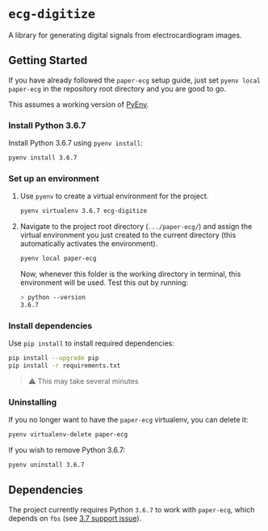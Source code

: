 # `ecg-digitize`

A library for generating digital signals from electrocardiogram images.


## Getting Started

If you have already followed the `paper-ecg` setup guide, just set `pyenv local paper-ecg` in the repository root directory and you are good to go.

This assumes a working version of [PyEnv](https://github.com/pyenv/pyenv#readme).


### Install Python 3.6.7

Install Python 3.6.7 using `pyenv install`:

```bash
pyenv install 3.6.7
```


### Set up an environment

1. Use `pyenv` to create a virtual environment for the project. 

    ```bash
    pyenv virtualenv 3.6.7 ecg-digitize
    ```

2. Navigate to the project root directory (`.../paper-ecg/`) and assign the virtual environment you just created to the current directory (this automatically activates the environment).

    ```bash
    pyenv local paper-ecg
    ```

    Now, whenever this folder is the working directory in terminal, this environment will be used.
    Test this out by running:

    ```bash
    > python --version
    3.6.7
    ```


### Install dependencies

Use `pip install` to install required dependencies:
```bash
pip install --upgrade pip
pip install -r requirements.txt
```

> ⚠️ This may take several minutes


### Uninstalling

If you no longer want to have the `paper-ecg` virtualenv, you can delete it:

```bash
pyenv virtualenv-delete paper-ecg
```

If you wish to remove Python 3.6.7:
```bash
pyenv uninstall 3.6.7
```


## Dependencies

The project currently requires Python `3.6.7` to work with `paper-ecg`, which depends on `fbs` (see [3.7 support issue](https://github.com/mherrmann/fbs/issues/61)).
